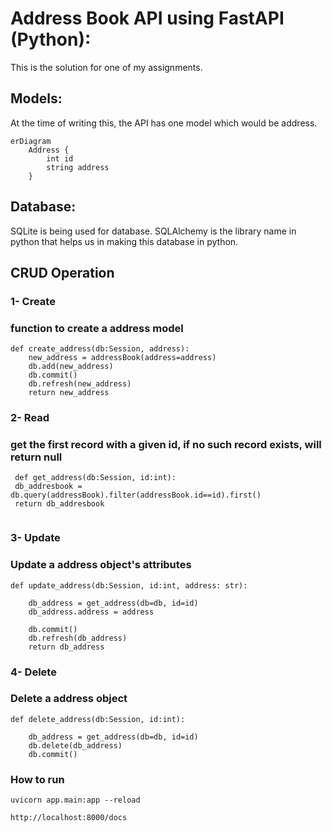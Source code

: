 # Address Book API using FastAPI (Python):

This is the solution for one of my assignments.

## Models:

At the time of writing this, the API has one model which would be address.


```mermaid
erDiagram
    Address {
        int id
        string address
    }
```

## Database:

SQLite is being used for database. SQLAlchemy is the library name in python that helps us in making this database in python.

## CRUD Operation

### 1- Create 
### function to create a address model
```
def create_address(db:Session, address):
    new_address = addressBook(address=address)
    db.add(new_address)
    db.commit()
    db.refresh(new_address)
    return new_address
```

### 2- Read
### get the first record with a given id, if no such record exists, will return null
   ``` 
    def get_address(db:Session, id:int):
    db_addresbook = db.query(addressBook).filter(addressBook.id==id).first()
    return db_addresbook
    
```

### 3- Update
### Update a address object's attributes
    
```
def update_address(db:Session, id:int, address: str):
    
    db_address = get_address(db=db, id=id)
    db_address.address = address

    db.commit()
    db.refresh(db_address)
    return db_address
```

### 4- Delete
###  Delete a address object
```
def delete_address(db:Session, id:int):
   
    db_address = get_address(db=db, id=id)
    db.delete(db_address)
    db.commit()
```

### How to run
```
uvicorn app.main:app --reload

http://localhost:8000/docs

```
